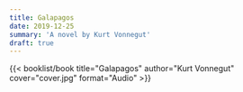 ```yaml
---
title: Galapagos
date: 2019-12-25
summary: 'A novel by Kurt Vonnegut'
draft: true
---
```


{{< booklist/book
title="Galapagos"
author="Kurt Vonnegut"
cover="cover.jpg"
format="Audio" >}}
